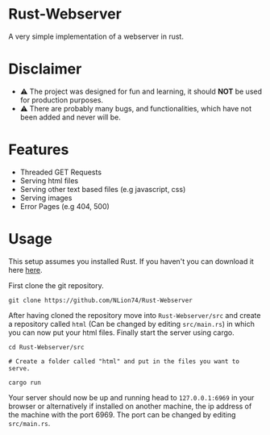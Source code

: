 # Rust-Webserver

A very simple implementation of a webserver in rust.

# Disclaimer

-   ⚠️ The project was designed for fun and learning, it should **NOT** be used for production purposes.
-   ⚠️ There are probably many bugs, and functionalities, which have not been added and never will be.

# Features

-   Threaded GET Requests
-   Serving html files
-   Serving other text based files (e.g javascript, css)
-   Serving images
-   Error Pages (e.g 404, 500)

# Usage

This setup assumes you installed Rust. If you haven't you can download it here [here](https://www.rust-lang.org/tools/install).

First clone the git repository.

```
git clone https://github.com/NLion74/Rust-Webserver
```

After having cloned the repository move into `Rust-Webserver/src` and create a repository called `html` (Can be changed by editing `src/main.rs`) in which you can now put your html files. Finally start the server using cargo.

```
cd Rust-Webserver/src

# Create a folder called "html" and put in the files you want to serve.

cargo run
```

Your server should now be up and running head to `127.0.0.1:6969` in your browser or alternatively if installed on another machine, the ip address of the machine with the port 6969. The port can be changed by editing `src/main.rs`.
